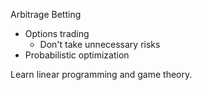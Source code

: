 Arbitrage Betting
- Options trading
	- Don't take unnecessary risks
- Probabilistic optimization

Learn linear programming and game theory.
